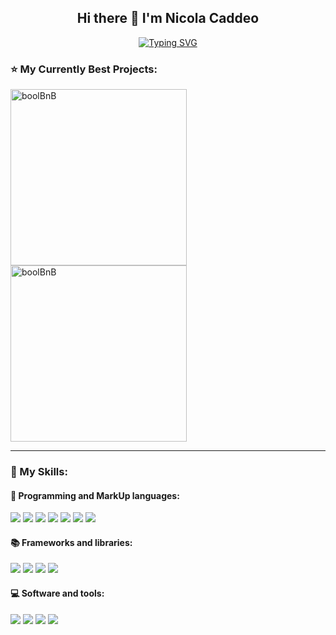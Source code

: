<h2 align="center"> Hi there 👋 I'm Nicola Caddeo</h2>

<div align="center">
<a href="https://git.io/typing-svg"><img src="https://readme-typing-svg.demolab.com?font=Fira+Code&pause=1000&color=7882F7&center=true&width=435&lines=NicolaCaddeoDev;Jr.+Full+Stack+Web+Developer" alt="Typing SVG" 
/>
</a>
</div>

<h3>⭐️ My Currently Best Projects: </h3>

<div align="left">
<a href="https://github.com/Broadcodes/project-boolbnb">
<img width="282" src="https://denvercoder1-github-readme-stats.vercel.app/api/pin/?username=Broadcodes&repo=project-boolbnb&theme=react&bg_color=0a1930&title_color=2f75de&icon_color=F8D866&hide_border=true&show_icons=false" alt="boolBnB">
</a>
<a href="https://github.com/nicolacaddeo/IceTime">
<img width="282" src="https://denvercoder1-github-readme-stats.vercel.app/api/pin/?username=nicolacaddeo&repo=IceTime&theme=react&bg_color=0a1930&title_color=2f75de&icon_color=F8D866&hide_border=true&show_icons=false" alt="boolBnB">
</a>
</div>

<hr>

<h3>🏅 My Skills: </h3>

<h4>🔴 Programming and MarkUp languages:</h4>
<div display="flex" class="icon-container">
  <img class="skill-icon" src=https://skillicons.dev/icons?i=html />
  <img class="skill-icon" src=https://skillicons.dev/icons?i=css />
  <img class="skill-icon" src=https://skillicons.dev/icons?i=sass />
  <img class="skill-icon" src=https://skillicons.dev/icons?i=js />
  <img class="skill-icon" src=https://skillicons.dev/icons?i=java />
  <img class="skill-icon" src=https://skillicons.dev/icons?i=php />
  <img class="skill-icon" src=https://skillicons.dev/icons?i=mysql />
</div>


<h4>📚 Frameworks and libraries:</h4>
<div display="flex" class="icon-container">
<img class="skill-icon" src=https://skillicons.dev/icons?i=bootstrap />
<img class="skill-icon" src=https://skillicons.dev/icons?i=vue />
<img class="skill-icon" src=https://skillicons.dev/icons?i=laravel />
<img class="skill-icon" src=https://skillicons.dev/icons?i=spring />
</div>

<h4>💻 Software and tools:</h4>
<div display="flex" class="icon-container">
<img class="skill-icon" src=https://skillicons.dev/icons?i=postman />
<img class="skill-icon" src=https://skillicons.dev/icons?i=git />
<img class="skill-icon" src=https://skillicons.dev/icons?i=vscode />
<img class="skill-icon" src=https://skillicons.dev/icons?i=stackoverflow />
</div>

















<!--
**nicolacaddeo/nicolacaddeo** is a ✨ _special_ ✨ repository because its `README.md` (this file) appears on your GitHub profile.

Here are some ideas to get you started:

- 🔭 I’m currently working on ...
- 🌱 I’m currently learning ...
- 👯 I’m looking to collaborate on ...
- 🤔 I’m looking for help with ...
- 💬 Ask me about ...
- 📫 How to reach me: ...
- 😄 Pronouns: ...
- ⚡ Fun fact: ...
-->
